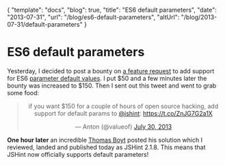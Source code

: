 {
  "template": "docs",
  "blog": true,
  "title": "ES6 default parameters",
  "date": "2013-07-31",
  "url": "/blog/es6-default-parameters",
  "altUrl": "/blog/2013-07-31/default-parameters"
}

# ES6 default parameters

Yesterday, I decided to post a bounty on [a feature request](https://github.com/jshint/jshint/issues/1195) to add support
for ES6 [parameter default values](http://wiki.ecmascript.org/doku.php?id=harmony:parameter_default_values).
I put $50 and a few minutes later the bounty was increased to $150. Then I sent out this tweet and
went to grab some food:

<blockquote class="twitter-tweet" align="center"><p>if you want $150 for a couple of hours of open source hacking, add support for default params to <a href="https://twitter.com/JSHint">@jshint</a>: <a href="https://t.co/ZnJG7G2a1X">https://t.co/ZnJG7G2a1X</a></p>&mdash; Anton (@valueof) <a href="https://twitter.com/valueof/statuses/362361275583442945">July 30, 2013</a></blockquote>
<script async="true" src="//platform.twitter.com/widgets.js" charset="utf-8">no script</script>

**One hour later** an incredible [Thomas Boyt](https://twitter.com/thomasABoyt)
posted his solution which I reviewed, landed and published today as JSHint 2.1.8.
This means that JSHint now officially supports default parameters!